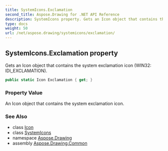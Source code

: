 ```yaml
---
title: SystemIcons.Exclamation
second_title: Aspose.Drawing for .NET API Reference
description: SystemIcons property. Gets an Icon object that contains the system exclamation icon WIN32 IDI_EXCLAMATION
type: docs
weight: 50
url: /net/aspose.drawing/systemicons/exclamation/
---
```

## SystemIcons.Exclamation property

Gets an Icon object that contains the system exclamation icon (WIN32: IDI_EXCLAMATION).

```csharp
public static Icon Exclamation { get; }
```

### Property Value

An Icon object that contains the system exclamation icon.

### See Also

* class [Icon](../../icon/)
* class [SystemIcons](../)
* namespace [Aspose.Drawing](../../systemicons/)
* assembly [Aspose.Drawing.Common](../../../)


